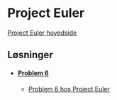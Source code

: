 # Project Euler 
[Project Euler hovedside](https://projecteuler.net/)

## Løsninger

- #### [Problem 6](https://github.com/Raspeball/Project-Euler/blob/master/jupyter/projecteuler6_sol.ipynb)
  - [Problem 6 hos Project Euler ](https://projecteuler.net/problem=6)
